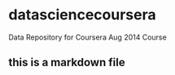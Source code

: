 datasciencecoursera
===================

Data Repository for Coursera Aug 2014 Course

## this is a markdown file
